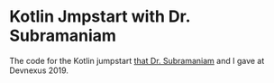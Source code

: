 # Kotlin Jmpstart with Dr. Subramaniam
The code for the Kotlin jumpstart [that Dr. Subramaniam](http://twitter.com/venkat_s) and I gave at Devnexus 2019. 
